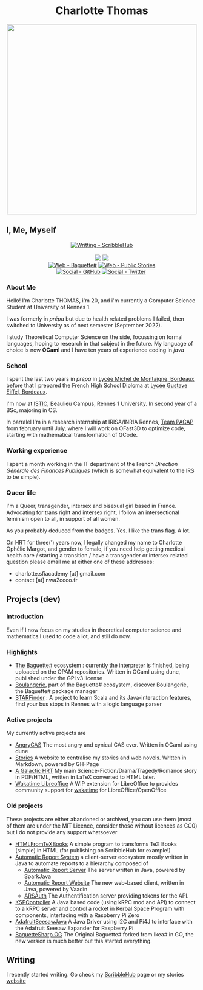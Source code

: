 <h1 align="center"> Charlotte Thomas </h1>
<div align="center">
<a href="img/pfp.jpg"><img width="500px" src="img/pfp.jpg"></a>
</div>

## I, Me, Myself
<div align="center">
<a href="https://www.scribblehub.com/profile/49937/coco33920/"><img src="https://img.shields.io/badge/Writting-ScribbleHub-55cdfc?style=for-the-badge&logo=wattpad&logoColor=f7a8d8" alt="Writting - ScribbleHub"></a>
<br>
<br>
<a href="https://github.com/coco33920/cv/blob/master/cv_one_page_2022.pdf"><img src="https://img.shields.io/badge/CV-FR_PDF-55cdfc?style=for-the-badge"></a>
<a href="https://github.com/coco33920/cv/blob/master/cv_one_page_2022_en.pdf"><img src="https://img.shields.io/badge/CV-EN_PDF-55cdfc?style=for-the-badge"></a>
<br>
<a href="https://www.baguettesharp.fr"><img src="https://img.shields.io/badge/Web-Baguette%23-inactive?style=for-the-badge" alt="Web - Baguette#"></a>
<a href="https://agh.nwa2coco.fr"><img src="https://img.shields.io/badge/Web-Public_Stories-inactive?style=for-the-badge" alt="Web - Public Stories"></a>
<br>
<a href="https://github.com/coco33920"><img src="https://img.shields.io/badge/Social-GitHub-f7a8d8?style=for-the-badge&logo=github&logoColor=f7a8d8" alt="Social - GitHub"></a>
<a href="https://twitter.com/coco33920"><img src="https://img.shields.io/badge/Social-Twitter-f7a8d8?style=for-the-badge&logo=twitter&logoColor=f7a8d8" alt="Social - Twitter"></a>
<a href=""><img></a>
</div>

### About Me
Hello! I'm Charlotte THOMAS, i'm 20, and i'm currently a Computer Science Student at University of Rennes 1.

I was formerly in *prépa* but due to health related problems I failed, then switched to University as of next semester (September 2022).

I study Theoretical Computer Science on the side, focussing on formal languages, hoping to research in that subject in the future.
My language of choice is now **OCaml** and I have ten years of experience coding in *java*

### School
I spent the last two years in *prépa* in [Lycée Michel de Montaigne, Bordeaux](http://montaigne-bordeaux.fr) before that I prepared the French High School Diploma at [Lycée Gustave Eiffel, Bordeaux](https://www.eiffel-bordeaux.org/).

I'm now at [ISTIC](https://istic.univ-rennes1.fr/), Beaulieu Campus, Rennes 1 University. In second year of a BSc, majoring in CS.

In parralel I'm in a research internship at IRISA/INRIA Rennes, [Team PACAP](https://team.inria.fr/pacap/presentation/) from february until July, where I will work on OFast3D to optimize code, starting with mathematical transformation of GCode.

### Working experience
I spent a month working in the IT department of the French *Direction Générale des Finances Publiques* (which is somewhat equivalent to the IRS to be simple).

### Queer life
I'm a Queer, transgender, intersex and bisexual girl based in France. Advocating for trans right and intersex right, I follow an intersectional feminism open to all, in support of all women. 

As you probably deduced from the badges. Yes. I like the trans flag. A lot.

On HRT for three(') years now, I legally changed my name to Charlotte Ophélie Margot, and gender to female, if you need help getting medical health care / starting a transition / have a transgender or intersex related question please email me at either one of these addresses:
* charlotte.sfiacademy [at] gmail.com
* contact [at] nwa2coco.fr

## Projects (dev)

### Introduction
Even if I now focus on my studies in theoretical computer science and mathematics I used to code a lot, and still do now.

### Highlights
* [The Baguette#](https://www.baguettesharp.fr) ecosystem : currently the interpreter is finished, being uploaded on the OPAM repositories. Written in OCaml using dune, published under the GPLv3 license
* [Boulangerie](https://boulangerie.baguettesharp.fr), part of the Baguette# ecosystem, discover Boulangerie, the Baguette# package manager
* [STARFinder](https://github.com/coco33920/STARFinder) : A project to learn Scala and its Java-interaction features, find your bus stops in Rennes with a logic language parser

### Active projects
My currently active projects are
* [AngryCAS](https://github.com/coco33920/AngryCAS) The most angry and cynical CAS ever. Written in OCaml using dune
* [Stories](https://agh.nwa2coco.fr) A website to centralise my stories and web novels. Written in Markdown, powered by GH-Page
* [A Galactic HRT](https://agh.nwa2coco.fr#agh) My main Science-Fiction/Drama/Tragedy/Romance story in PDF/HTML, written in LaTeX converted to HTML later.
* [Wakatime Libreoffice](https://github.com/coco33920/wakatime-libreoffice) A WIP extension for LibreOffice to provides community support for [wakatime](https://wakatime.com) for LibreOffice/OpenOffice


### Old projects
These projects are either abandoned or archived, you can use them (most of them are under the MIT Licence, consider those without licences as CC0) but I do not provide any support whatsoever

* [HTMLFromTeXBooks](https://github.com/coco33920/HTMLFromTeXBooks) A simple program to transforms TeX Books (simple) in HTML (for publishing on ScribbleHub for example!)
* [Automatic Report System](https://github.com/sfi-region9/) a client-server ecosystem mostly written in Java to automate reports to a hierarchy composed of
  * [Automatic Report Server](https://github.com/sfi-region9/AutomaticReportServer) The server written in Java, powered by SparkJava
  * [Automatic Report Website](https://github.com/sfi-region9/ARS-Website) The new web-based client, written in Java, powered by Vaadin
  * [ARSAuth](https://github.com/sfi-region9/ARSAuth) The Authentification server providing tokens for the API.
* [KSPController](https://github.com/coco33920/KSPController) A Java based code (using kRPC mod and API) to connect to a kRPC server and control a rocket in Kerbal Space Program with components, interfacing with a Raspberry Pi Zero
* [AdafruitSeesawJava](https://github.com/coco33920/AdafruitSeesawJava) A Java Driver using I2C and Pi4J to interface with the Adafruit Seesaw Expander for Raspberry Pi
* [BaguetteSharp OG](https://github.com/coco33920/baguette-sharp) The Original Baguette# forked from Ikea# in GO, the new version is much better but this started everything.

## Writing
I recently started writing. Go check 
my [ScribbleHub](https://www.scribblehub.com/profile/49937/coco33920/) page or my stories [website](https://agh.nwa2coco.fr)